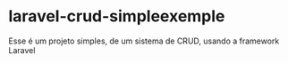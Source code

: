 # laravel-crud-simpleexemple
Esse é um projeto simples, de um sistema de CRUD, usando a framework Laravel 
